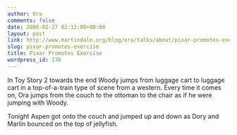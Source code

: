 ```yaml
---
author: Ora
comments: false
date: 2006-02-27 02:12:00+00:00
layout: post
link: http://www.martindale.org/blog/ora/talks/about/pixar-promotes-exercise
slug: pixar-promotes-exercise
title: Pixar Promotes Exercise
wordpress_id: 176
---
```


In Toy Story 2 towards the end Woody jumps from luggage cart to luggage cart in a top-of-a-train type of scene from a western. Every time it comes on, Ora jumps from the couch to the ottoman to the chair as if he were jumping with Woody.  
  
Tonight Aspen got onto the couch and jumped up and down as Dory and Marlin bounced on the top of jellyfish.

